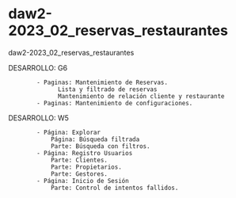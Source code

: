 # daw2-2023_02_reservas_restaurantes
daw2-2023_02_reservas_restaurantes



DESARROLLO: G6 

            - Paginas: Mantenimiento de Reservas.	 	 	 	 	 	
                  Lista y filtrado de reservas	 	 	 	 	 	
                  Mantenimiento de relación cliente y restaurante
            - Paginas: Mantenimiento de configuraciones.

DESARROLLO: W5

            - Página: Explorar	 	 	 	 		 
                Página: Búsqueda filtrada	 	 	 	 	 	 
                Parte: Búsqueda con filtros.	 	 	 	 	 
            - Página: Registro Usuarios	 	 	 	 	 
                Parte: Clientes.	 	 	 	 	 	 
                Parte: Propietarios.	 	 	 	 	 	 
                Parte: Gestores.	 	 	 	 	
            - Página: Inicio de Sesión	 	 	 	 	
                Parte: Control de intentos fallidos.
